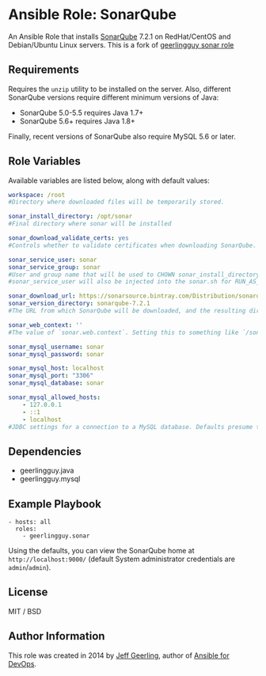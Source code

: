 # Ansible Role: SonarQube

An Ansible Role that installs [SonarQube](http://www.sonarqube.org/) 7.2.1 on RedHat/CentOS and Debian/Ubuntu Linux servers. This is a fork of [geerlingguy sonar role](https://github.com/geerlingguy/ansible-role-sonar)

## Requirements

Requires the `unzip` utility to be installed on the server. Also, different SonarQube versions require different minimum versions of Java:

  - SonarQube 5.0-5.5 requires Java 1.7+
  - SonarQube 5.6+ requires Java 1.8+

Finally, recent versions of SonarQube also require MySQL 5.6 or later.

## Role Variables

Available variables are listed below, along with default values:

```yaml
workspace: /root 
#Directory where downloaded files will be temporarily stored.

sonar_install_directory: /opt/sonar
#Final directory where sonar will be installed

sonar_download_validate_certs: yes
#Controls whether to validate certificates when downloading SonarQube.

sonar_service_user: sonar
sonar_service_group: sonar
#User and group name that will be used to CHOWN sonar_install_directory
#sonar_service_user will also be injected into the sonar.sh for RUN_AS_USER parameter

sonar_download_url: https://sonarsource.bintray.com/Distribution/sonarqube/sonarqube-7.2.1.zip"
sonar_version_directory: sonarqube-7.2.1
#The URL from which SonarQube will be downloaded, and the resulting directory name (should match the download archive, without the archive extension).

sonar_web_context: ''
#The value of `sonar.web.context`. Setting this to something like `/sonar` allows you to set the context where Sonar can be accessed (e.g. `hostname/sonar` instead of `hostname`).

sonar_mysql_username: sonar
sonar_mysql_password: sonar

sonar_mysql_host: localhost
sonar_mysql_port: "3306"
sonar_mysql_database: sonar

sonar_mysql_allowed_hosts:
    - 127.0.0.1
    - ::1
    - localhost
#JDBC settings for a connection to a MySQL database. Defaults presume the database resides on localhost and is only accessible on the SonarQube server itself.
```

## Dependencies

  - geerlingguy.java
  - geerlingguy.mysql

## Example Playbook

    - hosts: all
      roles:
        - geerlingguy.sonar

Using the defaults, you can view the SonarQube home at `http://localhost:9000/` (default System administrator credentials are `admin`/`admin`).

## License

MIT / BSD

## Author Information

This role was created in 2014 by [Jeff Geerling](https://www.jeffgeerling.com/), author of [Ansible for DevOps](https://www.ansiblefordevops.com/).
